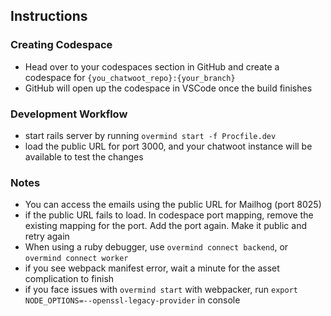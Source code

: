 ## Instructions

### Creating Codespace

- Head over to your codespaces section in GitHub and create a codespace for `{you_chatwoot_repo}:{your_branch}`
- GitHub will open up the codespace in VSCode once the build finishes

### Development Workflow
- start rails server by running `overmind start -f Procfile.dev`
- load the public URL for port 3000, and your chatwoot instance will be available to test the changes

### Notes
- You can access the emails using the public URL for Mailhog (port 8025)
- if the public URL fails to load. In codespace port mapping, remove the existing mapping for the port. Add the port again. Make it public and retry again
- When using a ruby debugger, use `overmind connect backend`, or `overmind connect worker`
- if you see webpack manifest error, wait a minute for the asset complication to finish
- if you face issues with `overmind start` with webpacker, run `export NODE_OPTIONS=--openssl-legacy-provider` in console

